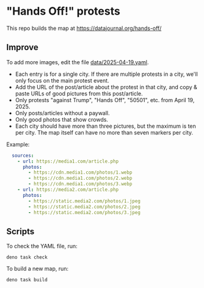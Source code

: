 # "Hands Off!" protests

This repo builds the map at https://datajournal.org/hands-off/

## Improve

To add more images, edit the file [data/2025-04-19.yaml](https://github.com/datajournal-org/hands-off/blob/main/data/2025-04-19.yaml).

-  Each entry is for a single city. If there are multiple protests in a city, we'll only focus on the main protest event.
-  Add the URL of the post/article about the protest in that city, and copy & paste URLs of good pictures from this post/article.
-  Only protests "against Trump", "Hands Off", "50501", etc. from April 19, 2025.
-  Only posts/articles without a paywall.
-  Only good photos that show crowds.
-  Each city should have more than three pictures, but the maximum is ten per city. The map itself can have no more than seven markers per city.

Example:

```yaml
  sources:
    - url: https://media1.com/article.php
      photos:
        - https://cdn.media1.com/photos/1.webp
        - https://cdn.media1.com/photos/2.webp
        - https://cdn.media1.com/photos/3.webp
    - url: https://media2.com/article.php
      photos:
        - https://static.media2.com/photos/1.jpeg
        - https://static.media2.com/photos/2.jpeg
        - https://static.media2.com/photos/3.jpeg
```

## Scripts

To check the YAML file, run:
```shell
deno task check
```

To build a new map, run:
```shell
deno task build
```
